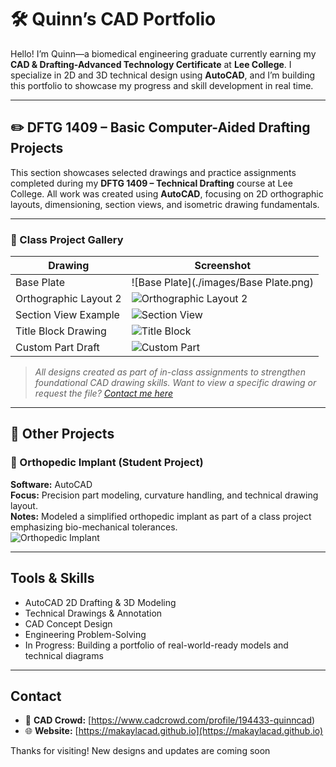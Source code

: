 # 🛠️ Quinn’s CAD Portfolio

Hello! I’m Quinn—a biomedical engineering graduate currently earning my **CAD & Drafting-Advanced Technology Certificate** at **Lee College**. I specialize in 2D and 3D technical design using **AutoCAD**, and I’m building this portfolio to showcase my progress and skill development in real time.

---

## ✏️ DFTG 1409 – Basic Computer-Aided Drafting Projects

This section showcases selected drawings and practice assignments completed during my **DFTG 1409 – Technical Drafting** course at Lee College. All work was created using **AutoCAD**, focusing on 2D orthographic layouts, dimensioning, section views, and isometric drawing fundamentals.

---

### 📸 Class Project Gallery

| Drawing                 | Screenshot |
|-------------------------|------------|
| Base Plate              | ![Base Plate](./images/Base Plate.png) |
| Orthographic Layout 2   | ![Orthographic Layout 2](./images/dftg-1409/orthographic-layout-2.png) |
| Section View Example    | ![Section View](./images/dftg-1409/section-view-example.png) |
| Title Block Drawing     | ![Title Block](./images/dftg-1409/title-block-drawing.png) |
| Custom Part Draft       | ![Custom Part](./images/dftg-1409/custom-part-draft.png) |

> *All designs created as part of in-class assignments to strengthen foundational CAD drawing skills.*
> *Want to view a specific drawing or request the file? [Contact me here](mailto:your.email@example.com)*  

---

## 📂 Other Projects

### 📐 Orthopedic Implant (Student Project)
**Software:** AutoCAD  
**Focus:** Precision part modeling, curvature handling, and technical drawing layout.  
**Notes:** Modeled a simplified orthopedic implant as part of a class project emphasizing bio-mechanical tolerances.  
![Orthopedic Implant](./images/orthopedic-implant.png)

---

## Tools & Skills
- AutoCAD 2D Drafting & 3D Modeling  
- Technical Drawings & Annotation  
- CAD Concept Design  
- Engineering Problem-Solving  
- In Progress: Building a portfolio of real-world-ready models and technical diagrams  

---

## Contact  
- 🧩 **CAD Crowd:** [https://www.cadcrowd.com/profile/194433-quinncad)
- 🌐 **Website:** [https://makaylacad.github.io](https://makaylacad.github.io)

Thanks for visiting! New designs and updates are coming soon 
